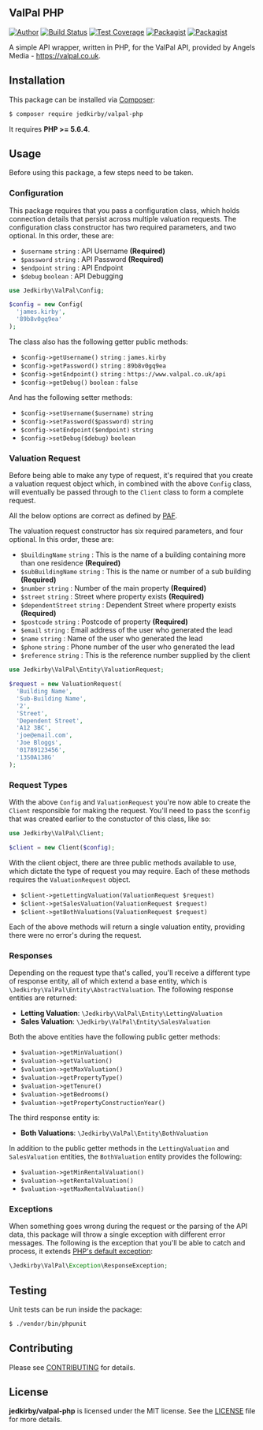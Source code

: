 ValPal PHP
-------
[![Author](https://img.shields.io/badge/author-@jedkirby-blue.svg?style=flat-square)](https://twitter.com/jedkirby)
[![Build Status](https://img.shields.io/travis/jedkirby/valpal-php/master.svg?style=flat-square)](https://travis-ci.org/jedkirby/valpal-php)
[![Test Coverage](https://img.shields.io/coveralls/jedkirby/valpal-php/master.svg?style=flat-square)](https://coveralls.io/github/jedkirby/valpal-php)
[![Packagist](https://img.shields.io/packagist/v/jedkirby/valpal-php.svg?style=flat-square)](https://packagist.org/packages/jedkirby/valpal-php)
[![Packagist](https://img.shields.io/packagist/l/jedkirby/valpal-php.svg?style=flat-square)](https://github.com/jedkirby/valpal-php/blob/master/LICENSE)

A simple API wrapper, written in PHP, for the ValPal API, provided by Angels Media - https://valpal.co.uk.

Installation
-------

This package can be installed via [Composer]:

``` bash
$ composer require jedkirby/valpal-php
```

It requires **PHP >= 5.6.4**.

Usage
-------

Before using this package, a few steps need to be taken.

### Configuration

This package requires that you pass a configuration class, which holds connection details that persist across multiple valuation requests. The configuration class constructor has two required parameters, and two optional. In this order, these are:

- `$username` `string` : API Username **(Required)**
- `$password` `string` : API Password **(Required)**
- `$endpoint` `string` : API Endpoint
- `$debug` `boolean` : API Debugging

``` php
use Jedkirby\ValPal\Config;

$config = new Config(
  'james.kirby',
  '89b8v0gq9ea'
);
```

The class also has the following getter public methods:

- `$config->getUsername()` `string` : `james.kirby`
- `$config->getPassword()` `string` : `89b8v0gq9ea`
- `$config->getEndpoint()` `string` : `https://www.valpal.co.uk/api`
- `$config->getDebug()` `boolean` : `false`

And has the following setter methods:

- `$config->setUsername($username)` `string`
- `$config->setPassword($password)` `string`
- `$config->setEndpoint($endpoint)` `string`
- `$config->setDebug($debug)` `boolean`

### Valuation Request

Before being able to make any type of request, it's required that you create a valuation request object which, in combined with the above `Config` class, will eventually be passed through to the `Client` class to form a complete request.

All the below options are correct as defined by [PAF].

The valuation request constructor has six required parameters, and four optional. In this order, these are:

- `$buildingName` `string` : This is the name of a building containing more than one residence **(Required)**
- `$subBuildingName` `string` : This is the name or number of a sub building **(Required)**
- `$number` `string` : Number of the main property **(Required)**
- `$street` `string` : Street where property exists **(Required)**
- `$dependentStreet` `string` : Dependent Street where property exists **(Required)**
- `$postcode` `string` : Postcode of property **(Required)**
- `$email` `string` : Email address of the user who generated the lead
- `$name` `string` : Name of the user who generated the lead
- `$phone` `string` : Phone number of the user who generated the lead
- `$reference` `string` : This is the reference number supplied by the client

``` php
use Jedkirby\ValPal\Entity\ValuationRequest;

$request = new ValuationRequest(
  'Building Name',
  'Sub-Building Name',
  '2',
  'Street',
  'Dependent Street',
  'A12 3BC',
  'joe@email.com',
  'Joe Bloggs',
  '01789123456',
  '13S0A138G'
);
```

### Request Types

With the above `Config` and `ValuationRequest` you're now able to create the `Client` responsible for making the request. You'll need to pass the `$config` that was created earlier to the constuctor of this class, like so:

``` php
use Jedkirby\ValPal\Client;

$client = new Client($config);
```

With the client object, there are three public methods available to use, which dictate the type of request you may require. Each of these methods requires the `ValuationRequest` object.

- `$client->getLettingValuation(ValuationRequest $request)`
- `$client->getSalesValuation(ValuationRequest $request)`
- `$client->getBothValuations(ValuationRequest $request)`

Each of the above methods will return a single valuation entity, providing there were no error's during the request.

### Responses

Depending on the request type that's called, you'll receive a different type of response entity, all of which extend a base entity, which is `\Jedkirby\ValPal\Entity\AbstractValuation`. The following response entities are returned:

- **Letting Valuation**: `\Jedkirby\ValPal\Entity\LettingValuation`
- **Sales Valuation**: `\Jedkirby\ValPal\Entity\SalesValuation`

Both the above entities have the following public getter methods:

- `$valuation->getMinValuation()`
- `$valuation->getValuation()`
- `$valuation->getMaxValuation()`
- `$valuation->getPropertyType()`
- `$valuation->getTenure()`
- `$valuation->getBedrooms()`
- `$valuation->getPropertyConstructionYear()`

The third response entity is:

- **Both Valuations**: `\Jedkirby\ValPal\Entity\BothValuation`

In addition to the public getter methods in the `LettingValuation` and `SalesValuation` entities, the `BothValuation` entity provides the following:

- `$valuation->getMinRentalValuation()`
- `$valuation->getRentalValuation()`
- `$valuation->getMaxRentalValuation()`

### Exceptions

When something goes wrong during the request or the parsing of the API data, this package will throw a single exception with different error messages. The following is the exception that you'll be able to catch and process, it extends [PHP's default exception](http://php.net/manual/en/class.exception.php):

```php
\Jedkirby\ValPal\Exception\ResponseException;
```

Testing
-------

Unit tests can be run inside the package:

``` bash
$ ./vendor/bin/phpunit
```

Contributing
-------

Please see [CONTRIBUTING](CONTRIBUTING.md) for details.

License
-------

**jedkirby/valpal-php** is licensed under the MIT license. See the [LICENSE](LICENSE) file for more details.

[Composer]: https://getcomposer.org
[PAF]: http://www.pcapredict.com/en-gb/royal-mail-paf
